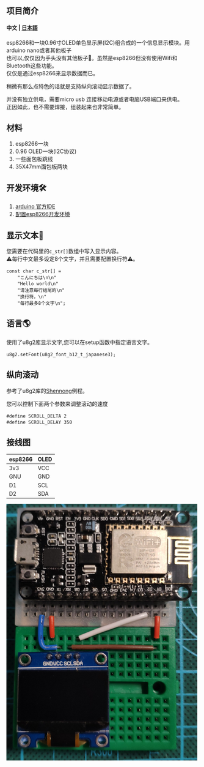 项目简介
-------
#### 中文 | [日本語](https://github.com/hanchengxu/message-card/blob/main/README.ja.md) 

esp8266和一块0.96寸OLED单色显示屏(I2C)组合成的一个信息显示模块。用arduino nano或者其他板子  
也可以,仅仅因为手头没有其他板子😬。虽然是esp8266但没有使用Wifi和Bluetooth这些功能。  
仅仅是通过esp8266来显示数据而已。

稍微有那么点特色的话就是支持纵向滚动显示数据了。  

并没有独立供电，需要micro usb 连接移动电源或者电脑USB端口来供电。  
正因如此，也不需要焊接，组装起来也非常简单。


## 材料
1. esp8266一块
2. 0.96 OLED一块(I2C协议)
3. 一些面包板跳线
4. 35X47mm面包板两块

## 开发环境🛠️
1. [arduino 官方IDE ](https://www.arduino.cc/en/software)
2. [配置esp8266开发环境](https://www.jianshu.com/p/cb0274d612b5)

## 显示文本📃
您需要在代码里的`c_str[]`数组中写入显示内容。  
⚠️每行中文最多设定8个文字，并且需要配置换行符⚠️。  
```
const char c_str[] = 
    "こんにちは\n\n"
    "Hello world\n"
    "请注意每行结尾的\n"
    "换行符。\n"
    "每行最多8个文字\n";
```
## 语言🌎
使用了u8g2库显示文字,您可以在setup函数中指定语言文字。
```
u8g2.setFont(u8g2_font_b12_t_japanese3);
```

## 纵向滚动
参考了u8g2库的[Shennong](https://github.com/olikraus/u8g2/blob/master/sys/arduino/u8g2_full_buffer/Shennong/Shennong.ino)例程。

您可以控制下面两个参数来调整滚动的速度
```
#define SCROLL_DELTA 2
#define SCROLL_DELAY 350
```
## 接线图

| esp8266 | OLED |
----|---- 
| 3v3 | VCC |
| GNU | GND |
| D1 | SCL |
| D2 | SDA |  
<img src="https://github.com/hanchengxu/message-card/blob/main/3c10c88870aa0de9324506aeea43fad.jpg" width="500px" alt="" align=center />  


